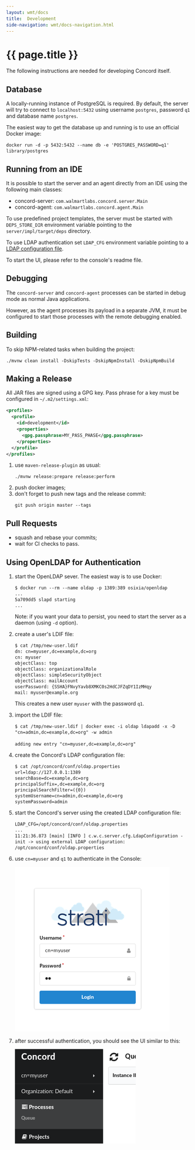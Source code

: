 ```yaml
---
layout: wmt/docs
title:  Development
side-navigation: wmt/docs-navigation.html
---
```


# {{ page.title }} 

The following instructions are needed for developing Concord itself.

## Database

A locally-running instance of PostgreSQL is required. By default, the server
will try to connect to `localhost:5432` using username `postgres`, password
`q1` and database name `postgres`.

The easiest way to get the database up and running is to use an official
Docker image:
```
docker run -d -p 5432:5432 --name db -e 'POSTGRES_PASSWORD=q1' library/postgres
```

## Running from an IDE

It is possible to start the server and an agent directly from an IDE using the
following main classes:
- concord-server: `com.walmartlabs.concord.server.Main`
- concord-agent: `com.walmartlabs.concord.agent.Main`

To use predefined project templates, the server must be started with `DEPS_STORE_DIR`
environment variable pointing to the `server/impl/target/deps` directory.

To use LDAP authentication set `LDAP_CFG` environment variable pointing to a [LDAP
configuration file](./configuration.html#ldap).

To start the UI, please refer to the console's readme file.

## Debugging

The `concord-server` and `concord-agent` processes can be started in debug mode as
normal Java applications.

However, as the agent processes its payload in a separate JVM, it must be
configured to start those processes with the remote debugging enabled.

## Building

To skip NPM-related tasks when building the project:
```
./mvnw clean install -DskipTests -DskipNpmInstall -DskipNpmBuild
```

## Making a Release

All JAR files are signed using a GPG key. Pass phrase for a key must be configured in
`~/.m2/settings.xml`:
```xml
<profiles>
  <profile>
    <id>development</id>
    <properties>
      <gpg.passphrase>MY_PASS_PHASE</gpg.passphrase>
    </properties>
  </profile>
</profiles>
```

1. use `maven-release-plugin` as usual:
   ```
   ./mvnw release:prepare release:perform
   ```
2. push docker images;
3. don't forget to push new tags and the release commit:
   ```
   git push origin master --tags
   ```

## Pull Requests

- squash and rebase your commits;
- wait for CI checks to pass.

## Using OpenLDAP for Authentication

1. start the OpenLDAP sever. The easiest way is to use Docker:
   ```
   $ docker run --rm --name oldap -p 1389:389 osixia/openldap
   ...
   5a709dd5 slapd starting
   ...
   ```

   Note: if you want your data to persist, you need to start the server
   as a daemon (using `-d` option).

2. create a user's LDIF file:
   ```
   $ cat /tmp/new-user.ldif
   dn: cn=myuser,dc=example,dc=org
   cn: myuser
   objectClass: top
   objectClass: organizationalRole
   objectClass: simpleSecurityObject
   objectClass: mailAccount
   userPassword: {SSHA}FNvyYavb8XMKC0s2HdCJFZqDY1IzMHqy
   mail: myuser@example.org
   ```

   This creates a new user `myuser` with the password `q1`.

3. import the LDIF file:
   ```
   $ cat /tmp/new-user.ldif | docker exec -i oldap ldapadd -x -D "cn=admin,dc=example,dc=org" -w admin
   
   adding new entry "cn=myuser,dc=example,dc=org"
   ```

4. create the Concord's LDAP configuration file:
   ```
   $ cat /opt/concord/conf/oldap.properties
   url=ldap://127.0.0.1:1389
   searchBase=dc=example,dc=org
   principalSuffix=,dc=example,dc=org
   principalSearchFilter=({0})
   systemUsername=cn=admin,dc=example,dc=org
   systemPassword=admin
   ```

5. start the Concord's server using the created LDAP configuration
file:

   ```
   LDAP_CFG=/opt/concord/conf/oldap.properties
   ...
   11:21:36.873 [main] [INFO ] c.w.c.server.cfg.LdapConfiguration - init -> using external LDAP configuration: /opt/concord/conf/oldap.properties
   ```

6. use `cn=myuser` and `q1` to authenticate in the Console:

   ![Login](/assets/img/screenshots/oldap-login.png)
  
7. after successful authentication, you should see the UI similar to this: 

   ![Success](/assets/img/screenshots/oldap-success.png)
